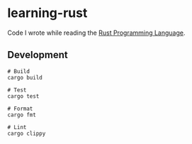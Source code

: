 # learning-rust

Code I wrote while reading the [Rust Programming Language](https://github.com/rust-lang/book).

## Development

```shell
# Build
cargo build

# Test
cargo test

# Format
cargo fmt

# Lint
cargo clippy
```
